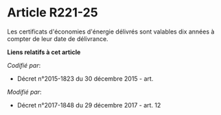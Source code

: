# Article R221-25

Les certificats d'économies d'énergie délivrés sont valables dix années à compter de leur date de délivrance.

**Liens relatifs à cet article**

_Codifié par_:

  - Décret n°2015-1823 du 30 décembre 2015 - art.

_Modifié par_:

  - Décret n°2017-1848 du 29 décembre 2017 - art. 12
